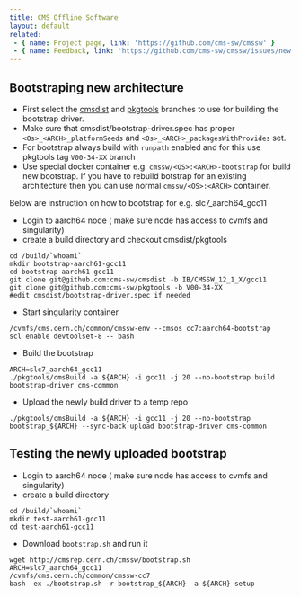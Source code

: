 ```yaml
---
title: CMS Offline Software
layout: default
related:
 - { name: Project page, link: 'https://github.com/cms-sw/cmssw' }
 - { name: Feedback, link: 'https://github.com/cms-sw/cmssw/issues/new' }
---
```


## Bootstraping new architecture
- First select the [cmsdist](https://github.com/cms-sw/cmsdist) and [pkgtools](https://github.com/cms-sw/pkgtools) branches to use for building the bootstrap driver.
- Make sure that cmsdist/bootstrap-driver.spec has proper `<Os>_<ARCH>_platformSeeds` and `<Os>_<ARCH>_packagesWithProvides` set. 
- For bootstrap always build with `runpath` enabled and for this use pkgtools tag `V00-34-XX` branch
- Use special docker container e.g. `cmssw/<OS>:<ARCH>-bootstrap` for build new bootstrap. If you have to rebuild botstrap for an existing architecture then you can use normal `cmssw/<OS>:<ARCH>` container.

Below are instruction on how to bootstrap for e.g. slc7_aarch64_gcc11
- Login to aarch64 node ( make sure node has access to cvmfs and singularity)
- create a build directory and checkout cmsdist/pkgtools
```
cd /build/`whoami`
mkdir bootstrap-aarch61-gcc11
cd bootstrap-aarch61-gcc11
git clone git@github.com:cms-sw/cmsdist -b IB/CMSSW_12_1_X/gcc11
git clone git@github.com:cms-sw/pkgtools -b V00-34-XX
#edit cmsdist/bootstrap-driver.spec if needed
```
- Start singularity container
```
/cvmfs/cms.cern.ch/common/cmssw-env --cmsos cc7:aarch64-bootstrap
scl enable devtoolset-8 -- bash
```
- Build the bootstrap
```
ARCH=slc7_aarch64_gcc11
./pkgtools/cmsBuild -a ${ARCH} -i gcc11 -j 20 --no-bootstrap build  bootstrap-driver cms-common
```
- Upload the newly build driver to a temp repo
```
./pkgtools/cmsBuild -a ${ARCH} -i gcc11 -j 20 --no-bootstrap bootstrap_${ARCH} --sync-back upload bootstrap-driver cms-common
```

## Testing the newly uploaded bootstrap
- Login to aarch64 node ( make sure node has access to cvmfs and singularity)
- create a build directory
```
cd /build/`whoami`
mkdir test-aarch61-gcc11
cd test-aarch61-gcc11
```
- Download `bootstrap.sh` and run it
```
wget http://cmsrep.cern.ch/cmssw/bootstrap.sh
ARCH=slc7_aarch64_gcc11
/cvmfs/cms.cern.ch/common/cmssw-cc7
bash -ex ./bootstrap.sh -r bootstrap_${ARCH} -a ${ARCH} setup
```

 
